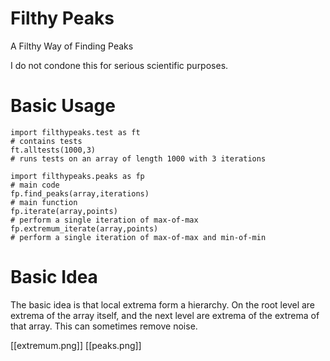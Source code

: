 # Filthy Peaks

A Filthy Way of Finding Peaks

I do not condone this for serious scientific purposes. 

# Basic Usage

    import filthypeaks.test as ft
    # contains tests    
    ft.alltests(1000,3)
    # runs tests on an array of length 1000 with 3 iterations

    import filthypeaks.peaks as fp
    # main code
    fp.find_peaks(array,iterations)
    # main function 
    fp.iterate(array,points)
    # perform a single iteration of max-of-max
    fp.extremum_iterate(array,points)
    # perform a single iteration of max-of-max and min-of-min

# Basic Idea

The basic idea is that local extrema form a hierarchy. On the root level are extrema of the array itself, and the next level are extrema of the extrema of that array. This can sometimes remove noise.

[[extremum.png]]
[[peaks.png]]